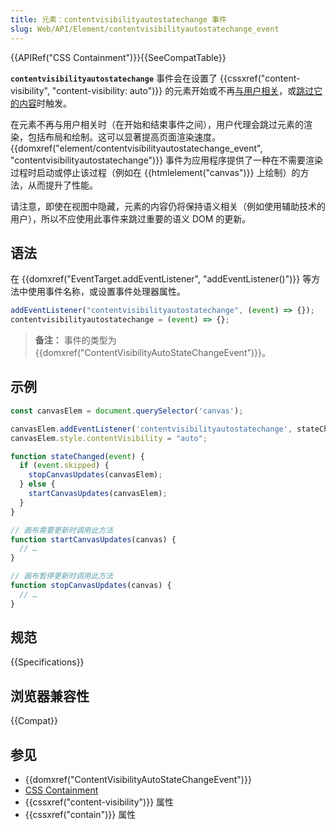 ```yaml
---
title: 元素：contentvisibilityautostatechange 事件
slug: Web/API/Element/contentvisibilityautostatechange_event
---
```


{{APIRef("CSS Containment")}}{{SeeCompatTable}}

**`contentvisibilityautostatechange`** 事件会在设置了 {{cssxref("content-visibility", "content-visibility: auto")}} 的元素开始或不再[与用户相关](/zh-CN/docs/Web/CSS/CSS_Containment#与用户相关)，或[跳过它的内容](/zh-CN/docs/Web/CSS/CSS_Containment#跳过内容)时触发。

在元素不再与用户相关时（在开始和结束事件之间），用户代理会跳过元素的渲染，包括布局和绘制。这可以显著提高页面渲染速度。{{domxref("element/contentvisibilityautostatechange_event", "contentvisibilityautostatechange")}} 事件为应用程序提供了一种在不需要渲染过程时启动或停止该过程（例如在 {{htmlelement("canvas")}} 上绘制）的方法，从而提升了性能。

请注意，即使在视图中隐藏，元素的内容仍将保持语义相关（例如使用辅助技术的用户），所以不应使用此事件来跳过重要的语义 DOM 的更新。

## 语法

在 {{domxref("EventTarget.addEventListener", "addEventListener()")}} 等方法中使用事件名称，或设置事件处理器属性。

```js
addEventListener("contentvisibilityautostatechange", (event) => {});
contentvisibilityautostatechange = (event) => {};
```

> **备注：** 事件的类型为 {{domxref("ContentVisibilityAutoStateChangeEvent")}}。

## 示例

```js
const canvasElem = document.querySelector('canvas');

canvasElem.addEventListener('contentvisibilityautostatechange', stateChanged);
canvasElem.style.contentVisibility = "auto";

function stateChanged(event) {
  if (event.skipped) {
    stopCanvasUpdates(canvasElem);
  } else {
    startCanvasUpdates(canvasElem);
  }
}

// 画布需要更新时调用此方法
function startCanvasUpdates(canvas) {
  // … 
}

// 画布暂停更新时调用此方法
function stopCanvasUpdates(canvas) {
  // …
}
```

## 规范

{{Specifications}}

## 浏览器兼容性

{{Compat}}

## 参见

- {{domxref("ContentVisibilityAutoStateChangeEvent")}}
- [CSS Containment](/zh-CN/docs/Web/CSS/CSS_Containment)
- {{cssxref("content-visibility")}} 属性
- {{cssxref("contain")}} 属性
